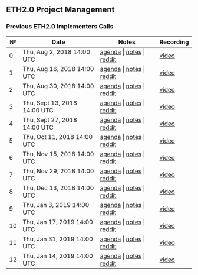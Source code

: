 ## ETH2.0 Project Management

### Previous ETH2.0 Implementers Calls

 №  | Date                             | Notes          | Recording            |
--- | -------------------------------- | -------------- | -------------------- |
 0  | Thu, Aug 2, 2018 14:00 UTC       | [agenda](https://github.com/ethereum/beacon_chain/issues/44) \| [notes](eth2.0-implementers-calls/call_000.md) \| [reddit](https://www.reddit.com/r/ethereum/comments/949eo6/ethereum_sharding_implementers_call_0/)     | [video](https://www.youtube.com/watch?v=Ynqrka5DQOI) |
 1  | Thu, Aug 16, 2018 14:00 UTC      | [agenda](https://github.com/ethresearch/eth2.0-pm/issues/2)  \| [notes](eth2.0-implementers-calls/call_001.md) \| [reddit](https://www.reddit.com/r/ethereum/comments/97siac/live_eth20_implementers_call_1/)            | [video](https://www.youtube.com/watch?v=8F9NPGIv9vI) |
 2  | Thu, Aug 30, 2018 14:00 UTC      | [agenda](https://github.com/ethresearch/eth2.0-pm/issues/3)  \| [notes](eth2.0-implementers-calls/call_002.md) \| [reddit](https://www.reddit.com/r/ethereum/comments/9bjk2u/video_eth20_implementers_call_2/)           | [video](https://www.youtube.com/watch?v=66SFMJC0RQo) |
 3  | Thu, Sept 13, 2018 14:00 UTC     | [agenda](https://github.com/ethresearch/eth2.0-pm/issues/5)  \| [notes](eth2.0-implementers-calls/call_003.md) \| [reddit](https://www.reddit.com/r/ethereum/comments/9femq0/stream_eth20_implementers_call_3_9132018/)  | [video](https://www.youtube.com/watch?v=cp0LxJiyV3I) |
 4  | Thu, Sept 27, 2018 14:00 UTC     | [agenda](https://github.com/ethresearch/eth2.0-pm/issues/8)  \| [notes](eth2.0-implementers-calls/call_004.md) \| [reddit](https://www.reddit.com/r/ethereum/comments/9jd5sk/eth20_implementers_call_4_9272018_live/)    | [video](https://www.youtube.com/watch?v=SvcqFEwyZo0) |
 5  | Thu, Oct 11, 2018 14:00 UTC      | [agenda](https://github.com/ethresearch/eth2.0-pm/issues/11) \| [notes](eth2.0-implementers-calls/call_005.md) \| [reddit](https://www.reddit.com/r/ethereum/comments/9nb2uk/eth20_implementers_call_5_101118_fixed/)    | [video](https://www.youtube.com/watch?v=cNLO3vyod-E) |
 6  | Thu, Nov 15, 2018 14:00 UTC      | [agenda](https://github.com/ethresearch/eth2.0-pm/issues/15) \| [notes](eth2.0-implementers-calls/call_006.md) \| [reddit](https://www.reddit.com/r/ethereum/comments/9x5kk6/live_eth20_implementers_call_6_20181115_2pm_utc/)    | [video](https://www.youtube.com/watch?v=VNwANifX7qE) |
 7  | Thu, Nov 29, 2018 14:00 UTC      | [agenda](https://github.com/ethresearch/eth2.0-pm/issues/17) \| [notes](eth2.0-implementers-calls/call_007.md) \| [reddit](https://www.reddit.com/r/ethereum/comments/a18tlu/stream_eth20_implementers_call_7_11292018_2pm_utc/)  | [video](https://www.youtube.com/watch?v=Zl-yusB8oqY) |
 8  | Thu, Dec 13, 2018 14:00 UTC      | [agenda](https://github.com/ethresearch/eth2.0-pm/issues/19) \| [notes](eth2.0-implementers-calls/call_008.md) \| [reddit](https://www.reddit.com/r/ethereum/comments/a5n11i/stream_eth20_implementers_call_8_20181213/)  | [video](https://www.youtube.com/watch?v=NO9UlkpFKA0) |
 9  | Thu, Jan 3, 2019 14:00 UTC       | [agenda](https://github.com/ethresearch/eth2.0-pm/issues/21) \| [notes](eth2.0-implementers-calls/call_009.md) \| [reddit](https://www.reddit.com/r/ethereum/comments/ac1smo/livestream_eth20_implementers_call_9_201913_2pm/)  | [video](https://www.youtube.com/watch?v=6trA-5rjZUQ) |
 10 | Thu, Jan 17, 2019 14:00 UTC      | [agenda](https://github.com/ethresearch/eth2.0-pm/issues/23) \| [notes](eth2.0-implementers-calls/call_010.md) \| [reddit](https://www.reddit.com/r/ethereum/comments/agtomc/live_eth20_implementers_call_10_20190116_1400_utc/)  | [video](https://www.youtube.com/watch?v=KZ9fms_PrQU) |
 11 | Thu, Jan 31, 2019 14:00 UTC      | [agenda](https://github.com/ethresearch/eth2.0-pm/issues/27) \| [notes](eth2.0-implementers-calls/call_011.md) \| [reddit]()  | [video](https://www.youtube.com/watch?v=wS3sOB_hfgk) |
 12 | Thu, Jan 14, 2019 14:00 UTC      | [agenda](https://github.com/ethresearch/eth2.0-pm/issues/29) \| [notes](eth2.0-implementers-calls/call_012.md) \| [reddit]()  | [video](https://www.youtube.com/watch?v=p1qHM2B8cGc) |

